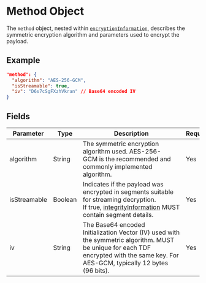 # Method Object

The `method` object, nested within [`encryptionInformation`](./encryption_information.md), describes the symmetric encryption algorithm and parameters used to encrypt the payload.

## Example

```json
"method": {
  "algorithm": "AES-256-GCM",
  "isStreamable": true,
  "iv": "D6s7cSgFXzhVkran" // Base64 encoded IV
}
```

## Fields

| Parameter    | Type    | Description                                                                                                                                                                                                         | Required? |
| ------------ | ------- | ------------------------------------------------------------------------------------------------------------------------------------------------------------------------------------------------------------------- | --------- |
| algorithm    | String  | The symmetric encryption algorithm used. AES-256-GCM is the recommended and commonly implemented algorithm.                                                                                                         | Yes       |
| isStreamable | Boolean | Indicates if the payload was encrypted in segments suitable for streaming decryption. If true, [integrityInformation](./integrity_information.md) MUST contain segment details. | Yes       |
| iv           | String  | The Base64 encoded Initialization Vector (IV) used with the symmetric algorithm. MUST be unique for each TDF encrypted with the same key. For AES-GCM, typically 12 bytes (96 bits).                                | Yes       |
